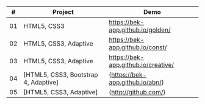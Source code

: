 
| #        | Project           | Demo  |
| ------------- |-------------| -----|
| 01 | HTML5, CSS3| https://bek-app.github.io/golden/ |
| 02 | HTML5, CSS3, Adaptive |   https://bek-app.github.io/const/ |
| 03 | HTML5, CSS3, Adaptive |  https://bek-app.github.io/creative/ |
| 04 | [HTML5, CSS3, Bootstrap 4, Adaptive] |  (https://bek-app.github.io/abn/)|
| 05 | [HTML5, CSS3, Adaptive]|  (http://github.com/) |
 


